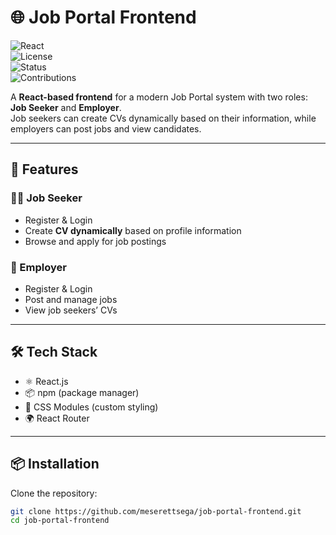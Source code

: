 # 🌐 Job Portal Frontend  

![React](https://img.shields.io/badge/React-18-blue?logo=react)  
![License](https://img.shields.io/badge/License-MIT-green.svg)  
![Status](https://img.shields.io/badge/Status-Active-success)  
![Contributions](https://img.shields.io/badge/Contributions-Welcome-orange)  

A **React-based frontend** for a modern Job Portal system with two roles: **Job Seeker** and **Employer**.  
Job seekers can create CVs dynamically based on their information, while employers can post jobs and view candidates.  

---

## 🚀 Features  

### 👨‍💼 Job Seeker
- Register & Login  
- Create **CV dynamically** based on profile information  
- Browse and apply for job postings  

### 🏢 Employer
- Register & Login  
- Post and manage jobs  
- View job seekers’ CVs  

---

## 🛠️ Tech Stack  
- ⚛️ React.js  
- 📦 npm (package manager)  
- 🎨 CSS Modules (custom styling)  
- 🌍 React Router  

---

## 📦 Installation  

Clone the repository:
```bash
git clone https://github.com/meserettsega/job-portal-frontend.git
cd job-portal-frontend
